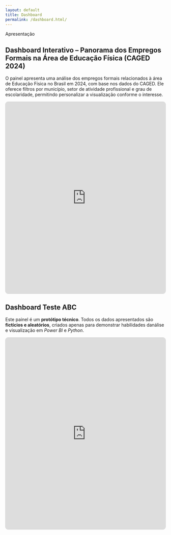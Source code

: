 ```yaml
---
layout: default
title: Dashboard
permalink: /dashboard.html/
---
```

<div class="section-header">Apresentação</div>

<div class="apresentacao">

<h2>Dashboard Interativo – Panorama dos Empregos Formais na Área de Educação Física (CAGED 2024)</h2>

<p>O painel apresenta uma análise dos empregos formais relacionados à área de Educação Física no Brasil em 2024, com base nos dados do CAGED. Ele oferece filtros por município, setor de atividade profissional e grau de escolaridade, permitindo personalizar a visualização conforme o interesse.</p>

<div style="border: 1px solid #ccc; border-radius: 8px; overflow: hidden;">
  <iframe title="Indicadores de Trabalho SC"
          width="100%"
          height="600"
          src="https://app.powerbi.com/view?r=eyJrIjoiN2Q2Y2FhMDMtMjgzNy00MzdmLWE3OWQtYjdiZDAxMmI4ZjdiIiwidCI6Ijg4Y2Q0MmI0LTA1MTMtNDk5NS05Y2VmLTdlOWZiNDhjZTE1OSJ9"
          frameborder="0"
          allowfullscreen="true">
  </iframe>
</div>

  <h2>Dashboard Teste ABC</h2>
  <p>Este painel é um <strong>protótipo técnico</strong>. Todos os dados apresentados são <strong>fictícios e aleatórios</strong>, criados apenas para demonstrar habilidades danálise e visualização em <em>Power BI</em> e <em>Python</em>. 

  <div style="border: 1px solid #ccc; border-radius: 8px; overflow: hidden;">
    <iframe title="Dashboard Teste ABC"
            width="100%"
            height="600"
            src="https://app.powerbi.com/view?r=eyJrIjoiY2U1NzE1N2YtNWNhNy00MDlkLTllNWEtMzVkMTgyZTJiYmQ2IiwidCI6Ijg4Y2Q0MmI0LTA1MTMtNDk5NS05Y2VmLTdlOWZiNDhjZTE1OSJ9"
            frameborder="0"
            allowfullscreen="true">
    </iframe>
